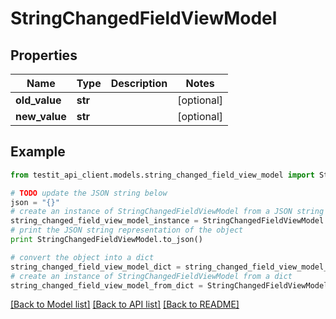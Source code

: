 # StringChangedFieldViewModel


## Properties
Name | Type | Description | Notes
------------ | ------------- | ------------- | -------------
**old_value** | **str** |  | [optional] 
**new_value** | **str** |  | [optional] 

## Example

```python
from testit_api_client.models.string_changed_field_view_model import StringChangedFieldViewModel

# TODO update the JSON string below
json = "{}"
# create an instance of StringChangedFieldViewModel from a JSON string
string_changed_field_view_model_instance = StringChangedFieldViewModel.from_json(json)
# print the JSON string representation of the object
print StringChangedFieldViewModel.to_json()

# convert the object into a dict
string_changed_field_view_model_dict = string_changed_field_view_model_instance.to_dict()
# create an instance of StringChangedFieldViewModel from a dict
string_changed_field_view_model_from_dict = StringChangedFieldViewModel.from_dict(string_changed_field_view_model_dict)
```
[[Back to Model list]](../README.md#documentation-for-models) [[Back to API list]](../README.md#documentation-for-api-endpoints) [[Back to README]](../README.md)


